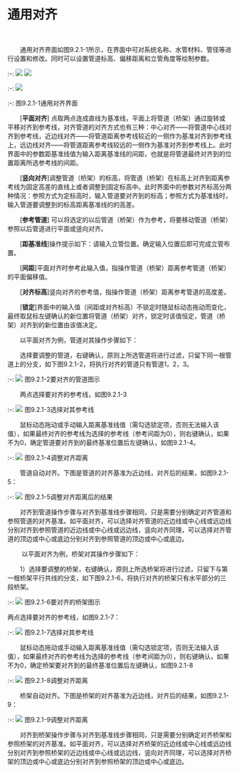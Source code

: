 #  通用对齐
<br/>

&emsp;&emsp;通用对齐界面如图9.2.1\-1所示，在界面中可对系统名称、水管材料、管径等进行设置和修改。同时可以设置管道标高、偏移距离和立管角度等绘制参数。

:-: ![](images/510.png)     ![](images/511.png)

:-: ![](images/512.png)

:-: 图9.2.1\-1通用对齐界面

&emsp;&emsp;[**平面对齐**\] 点取两点连成直线为基准线，平面上将管道（桥架）通过旋转或平移对齐到参考线，对齐管道的对齐方式也有三种：中心对齐——将管道中心线对齐到参考线，近边线对齐——将管道距离参考线较近的一侧作为基准对齐到参考线上，远边线对齐——将管道距离参考线较远的一侧作为基准对齐到参考线上。此时界面中的参数距基准线值为输入距离基准线的间距，也就是将管道最终对齐到的位置距离所选参考线的间距。

&emsp;&emsp;[**竖向对齐**\]调整管道（桥架）的标高，将管道（桥架）在标高上对齐到距离参考线为固定高差的直线上或者调整到固定标高中。此时界面中的参数对齐标高分两种情况：参照方式为定标高时，输入管道要对齐到的标高；参照方式为基准线时，输入管道要调整到的标高距离基准线的的高差。

&emsp;&emsp;[**参考管道**\] 可以将选定的以后管道（桥架）作为参考，将要移动管道（桥架）参照以后管道进行平面或竖向对齐。

&emsp;&emsp;[**距基准线**\]操作提示如下：请输入立管位置。确定输入位置后即可完成立管布置。

&emsp;&emsp;[**间距**\]平面对齐时参考此输入值，指操作管道（桥架）距离参考管道（桥架）的平面偏移值。

&emsp;&emsp;[**对齐标高**\]竖向对齐的参考值，指操作管道（桥架）距离参考管道的高度差。

&emsp;&emsp;\[****锁定****\]界面中的输入值（间距或对齐标高）不锁定时随鼠标动态拖动而变化，最终取鼠标左键确认的新位置将管道（桥架）对齐，锁定时该值恒定，管道（桥架）对齐到的新位置由该值决定。

&emsp;&emsp;以平面对齐为例，管道对其操作步骤如下：

&emsp;&emsp;选择要调整的管道，右键确认，原则上所选管道将进行过滤，只留下同一根管道上的分支，如下图9.2.1\-2，将执行对齐的管道只有管道1，2，3。

:-: ![](images/513.png)
图9.2.1\-2要对齐的管道图示

&emsp;&emsp;两点选择要对齐的参考线，如图9.2.1\-3

:-: ![](images/514.png)
图9.2.1\-3选择对其参考线

&emsp;&emsp;鼠标动态拖动或手动输入距离基准线值（需勾选锁定项，否则无法输入该值），如果最终对齐的参考线为选择的参考线（参考间距为0），则右键确认，如果不为0，确定管道要对齐到的最终基准位置后左键确认，如图9.2.1\-4。

:-: ![](images/515.png)
图9.2.1\-4调整对齐距离

&emsp;&emsp;管道自动对齐。下图是管道的对齐基准为近边线，对齐后的结果，如图9.2.1\-5：


:-: ![](images/516.png)
图9.2.1\-5调整对齐距离后的结果

&emsp;&emsp;对齐到管道操作步骤与对齐到基准线步骤相同，只是需要分别确定对齐管道和参照管道的对齐基准。如平面对齐，可以选择对齐管道的近边线或中心线或远边线分别对齐到参照管道的近边线或中心线或远边线，竖向对齐同理，可以选择对齐管道的顶边或中心或底边分别对齐到参照管道的顶边或中心或底边。

&emsp;&emsp; 以平面对齐为例，桥架对其操作步骤如下：

&emsp;&emsp;1）选择要调整的桥架，右键确认，原则上所选桥架将进行过滤，只留下与第一根桥架平行共线的分支，如下图9.2.1\-6，将执行对齐的桥架只有水平部分的三段桥架。

:-: ![](images/517.png)
图9.2.1\-6要对齐的桥架图示

两点选择要对齐的参考线，如图9.2.1\-7：


:-: ![](images/518.png)
图9.2.1\-7选择对其参考线

&emsp;&emsp;鼠标动态拖动或手动输入距离基准线值（需勾选锁定项，否则无法输入该值），如果最终对齐的参考线为选择的参考线（参考间距为0），则右键确认，如果不为0，确定桥架要对齐到的最终基准位置后左键确认，如图9.2.1\-8

:-: ![](images/519.png)
图9.2.1\-8调整对齐距离

&emsp;&emsp;桥架自动对齐。下图是桥架的对齐基准为近边线，对齐后的结果，如图9.2.1\-9：


:-: ![](images/520.png)
图9.2.1\-9调整对齐距离

&emsp;&emsp;对齐到桥架操作步骤与对齐到基准线步骤相同，只是需要分别确定对齐桥架和参照桥架的对齐基准。如平面对齐，可以选择对齐桥架的近边线或中心线或远边线分别对齐到参照桥架的近边线或中心线或远边线，竖向对齐同理，可以选择对齐桥架的顶边或中心或底边分别对齐到参照桥架的顶边或中心或底边。